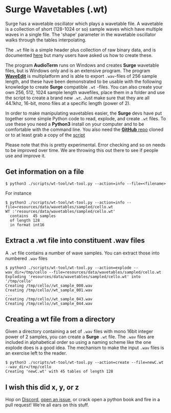 # Surge Wavetables (.wt)

Surge has a wavetable oscillator which plays a wavetable file. A wavetable is a collection 
of short (128-1024 or so) sample waves which have multiple waves in a single file. The 'shape'
parameter in the wavetable oscillator walks through the tables interpolating.

The `.wt` file is a simple header plus collection of raw binary data, and is documented
[here](https://github.com/surge-synthesizer/surge/blob/main/resources/data/wavetables/WT%20fileformat.txt) but
many users have asked us how to create these.

The program **AudioTerm** runs on Windows and creates **Surge** wavetable files, but is Windows only
and is an extensive program. The program [**WaveEdit**](http://synthtech.com/waveedit) is multiplatform and is able to export `.wav`-files of 256 sample length, and these have been demonstrated to be usable with the following knowledge to create **Surge** compatible `.wt` -files. You can also create your own 256, 512, 1024 sample length wavefiles, place them in a folder and use the script to create a brand new `.wt`. Just make sure that they are all 44.1khz, 16-bit, mono files at a specific length (power of 2).

In order to make manipulating wavetables easier, the **Surge** devs have put together some simple Python code to read, explode, and create `.wt` files. To use these you need a **Python3** install on your computer and to be comfortable with the command line. You also need the [**GitHub** repo](https://github.com/surge-synthesizer/surge) cloned or to at least grab a copy of the [script](https://github.com/surge-synthesizer/surge/tree/main/scripts/wt-tool)

Please note that this is pretty experimental. Error checking and so on needs to be improved over time.
We are throwing this out there to see if people use and improve it.

## Get information on a file

```
$ python3 ./scripts/wt-tool/wt-tool.py --action=info --file=<filename>
```

For instance

```
$ python3 ./scripts/wt-tool/wt-tool.py --action=info --file=resources/data/wavetables/sampled/cello.wt 
WT :'resources/data/wavetables/sampled/cello.wt'
  contains  45 samples
  of length 128
  in format int16
```

## Extract a .wt file into constituent .wav files

A `.wt` file contains a number of wave samples. You can extract those into numbered `.wav` files 

```
$ python3 ./scripts/wt-tool/wt-tool.py --action=explode --wav_dir=/tmp/cello --file=resources/data/wavetables/sampled/cello.wt 
Exploding 'resources/data/wavetables/sampled/cello.wt' into '/tmp/cello'
Creating /tmp/cello//wt_sample_000.wav
Creating /tmp/cello//wt_sample_001.wav
...
Creating /tmp/cello//wt_sample_043.wav
Creating /tmp/cello//wt_sample_044.wav
```

## Creating a wt file from a directory

Given a directory containing a set of `.wav` files with mono 16bit integer power of 2 samples, you can create a **Surge**
`.wt` file.  The `.wav` files are included in alphabetical order so using a naming scheme like the one
explode does is a good idea. The mechanism to make the input `.wav` files is an exercise left to the reader.

```
$ python3 ./scripts/wt-tool/wt-tool.py --action=create --file=newC.wt --wav_dir=/tmp/cello
Creating 'newC.wt' with 45 tables of length 128
```

## I wish this did x, y, or z

Hop on [Discord](https://raw.githubusercontent.com/surge-synthesizer/surge-synthesizer.github.io/master/_includes/discord_invite_link), [open an issue](https://github.com/surge-synthesizer/surge/issues/new), or crack open a python book and fire in a pull request! We're all ears on this stuff.
